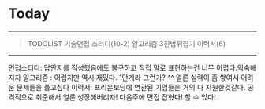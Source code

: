 # Today
----
> TODOLIST
> 기술면접 스터디(10-2)
> 알고리즘 3진법뒤집기
> 이력서(6)

---
면접스터디: 답안지를 작성했음에도 불구하고 직접 말로 표현하는건 너무 어렵다.익숙해지자
알고리즘 : 어렵지만 역시 재밌다. 1단계라 그런가? ^^ 얼른 실력이 좀 쌓여서 어려운 문제들을 풀고싶다
이력서: 프리온보딩에 연관된 기업들은 거의 다 지원한것같다. 공격적으로 취준해서 얼른 성장해버리자! 다음주에 면접 잡혔다! 할 수 있다!
 


